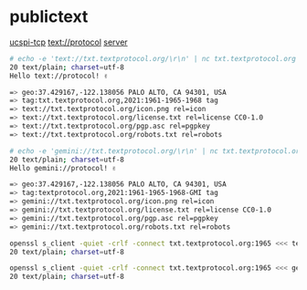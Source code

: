 # publictext
[ucspi-tcp](http://cr.yp.to/ucspi-tcp.html "UNIX Client-Server Program Interface for TCP") [text://protocol](https://textprotocol.org "TEXT://PROTOCOL") [server](http://cr.yp.to/ucspi-tcp/tcpserver.html "tcpserver")

```bash
# echo -e 'text://txt.textprotocol.org/\r\n' | nc txt.textprotocol.org 1961
20 text/plain; charset=utf-8
Hello text://protocol! ✌︎

=> geo:37.429167,-122.138056 PALO ALTO, CA 94301, USA
=> tag:txt.textprotocol.org,2021:1961-1965-1968 tag
=> text://txt.textprotocol.org/icon.png rel=icon
=> text://txt.textprotocol.org/license.txt rel=license CC0-1.0
=> text://txt.textprotocol.org/pgp.asc rel=pgpkey
=> text://txt.textprotocol.org/robots.txt rel=robots
```

```bash
# echo -e 'gemini://txt.textprotocol.org/\r\n' | nc txt.textprotocol.org 1961
20 text/plain; charset=utf-8
Hello gemini://protocol! ✌︎

=> geo:37.429167,-122.138056 PALO ALTO, CA 94301, USA
=> tag:textprotocol.org,2021:1961-1965-1968-GMI tag
=> gemini://txt.textprotocol.org/icon.png rel=icon
=> gemini://txt.textprotocol.org/license.txt rel=license CC0-1.0
=> gemini://txt.textprotocol.org/pgp.asc rel=pgpkey
=> gemini://txt.textprotocol.org/robots.txt rel=robots
```

```bash
openssl s_client -quiet -crlf -connect txt.textprotocol.org:1965 <<< text://txt.textprotocol.org/ 2>/dev/null | head -1
20 text/plain; charset=utf-8
```

```bash
openssl s_client -quiet -crlf -connect txt.textprotocol.org:1965 <<< gemini://txt.textprotocol.org/ 2>/dev/null | head -1
20 text/plain; charset=utf-8
```
